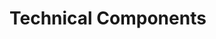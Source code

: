# Technical Components

<div>

<figure><img src="../../.gitbook/assets/advancedcircuitboard1bo.jpg" alt=""><figcaption></figcaption></figure>

 

<figure><img src="../../.gitbook/assets/androidmemorycore1bo.jpg" alt=""><figcaption></figcaption></figure>

 

<figure><img src="../../.gitbook/assets/basiccircuitboard1bo.jpg" alt=""><figcaption></figcaption></figure>

 

<figure><img src="../../.gitbook/assets/battery1bo.jpg" alt=""><figcaption></figcaption></figure>

 

<figure><img src="../../.gitbook/assets/coolingunit1bo.jpg" alt=""><figcaption></figcaption></figure>

 

<figure><img src="../../.gitbook/assets/copperwire1bo.jpg" alt=""><figcaption></figcaption></figure>

 

<figure><img src="../../.gitbook/assets/electricmotor1bo.jpg" alt=""><figcaption></figcaption></figure>

 

<figure><img src="../../.gitbook/assets/electromagnet1bo.jpg" alt=""><figcaption></figcaption></figure>

 

<figure><img src="../../.gitbook/assets/hardendedglass1bo.jpg" alt=""><figcaption></figcaption></figure>

 

<figure><img src="../../.gitbook/assets/heatingcoil1bo.jpg" alt=""><figcaption></figcaption></figure>

 

<figure><img src="../../.gitbook/assets/magnet1bo.jpg" alt=""><figcaption></figcaption></figure>

 

<figure><img src="../../.gitbook/assets/nethericecoolantcell1BO.jpg" alt=""><figcaption></figcaption></figure>

 

<figure><img src="../../.gitbook/assets/photovoltaiccell1bo.jpg" alt=""><figcaption></figcaption></figure>

 

<figure><img src="../../.gitbook/assets/plasticsheet1bo.jpg" alt=""><figcaption></figcaption></figure>

 

<figure><img src="../../.gitbook/assets/powercrystal1bo.jpg" alt=""><figcaption></figcaption></figure>

 

<figure><img src="../../.gitbook/assets/reactorcoolantcell1bo.jpg" alt=""><figcaption></figcaption></figure>

 

<figure><img src="../../.gitbook/assets/reinforcedcloth1bo.jpg" alt=""><figcaption></figcaption></figure>

 

<figure><img src="../../.gitbook/assets/steelthruster1bo.jpg" alt=""><figcaption></figcaption></figure>

 

<figure><img src="../../.gitbook/assets/witherproofglass1bo.jpg" alt=""><figcaption></figcaption></figure>

 

<figure><img src="../../.gitbook/assets/witherproofobsidian1bo.jpg" alt=""><figcaption></figcaption></figure>

</div>
